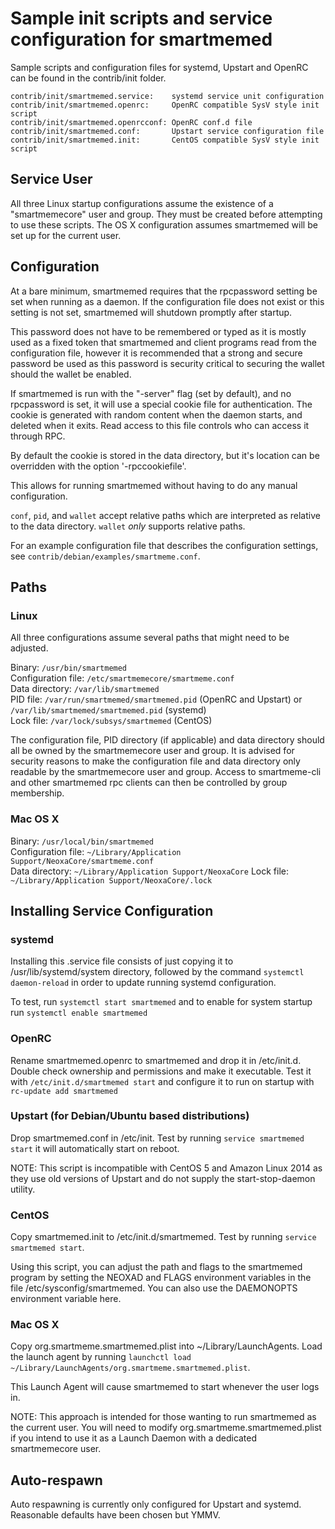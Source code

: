 Sample init scripts and service configuration for smartmemed
==========================================================

Sample scripts and configuration files for systemd, Upstart and OpenRC
can be found in the contrib/init folder.

    contrib/init/smartmemed.service:    systemd service unit configuration
    contrib/init/smartmemed.openrc:     OpenRC compatible SysV style init script
    contrib/init/smartmemed.openrcconf: OpenRC conf.d file
    contrib/init/smartmemed.conf:       Upstart service configuration file
    contrib/init/smartmemed.init:       CentOS compatible SysV style init script

Service User
---------------------------------

All three Linux startup configurations assume the existence of a "smartmemecore" user
and group.  They must be created before attempting to use these scripts.
The OS X configuration assumes smartmemed will be set up for the current user.

Configuration
---------------------------------

At a bare minimum, smartmemed requires that the rpcpassword setting be set
when running as a daemon.  If the configuration file does not exist or this
setting is not set, smartmemed will shutdown promptly after startup.

This password does not have to be remembered or typed as it is mostly used
as a fixed token that smartmemed and client programs read from the configuration
file, however it is recommended that a strong and secure password be used
as this password is security critical to securing the wallet should the
wallet be enabled.

If smartmemed is run with the "-server" flag (set by default), and no rpcpassword is set,
it will use a special cookie file for authentication. The cookie is generated with random
content when the daemon starts, and deleted when it exits. Read access to this file
controls who can access it through RPC.

By default the cookie is stored in the data directory, but it's location can be overridden
with the option '-rpccookiefile'.

This allows for running smartmemed without having to do any manual configuration.

`conf`, `pid`, and `wallet` accept relative paths which are interpreted as
relative to the data directory. `wallet` *only* supports relative paths.

For an example configuration file that describes the configuration settings,
see `contrib/debian/examples/smartmeme.conf`.

Paths
---------------------------------

### Linux

All three configurations assume several paths that might need to be adjusted.

Binary:              `/usr/bin/smartmemed`  
Configuration file:  `/etc/smartmemecore/smartmeme.conf`  
Data directory:      `/var/lib/smartmemed`  
PID file:            `/var/run/smartmemed/smartmemed.pid` (OpenRC and Upstart) or `/var/lib/smartmemed/smartmemed.pid` (systemd)  
Lock file:           `/var/lock/subsys/smartmemed` (CentOS)  

The configuration file, PID directory (if applicable) and data directory
should all be owned by the smartmemecore user and group.  It is advised for security
reasons to make the configuration file and data directory only readable by the
smartmemecore user and group.  Access to smartmeme-cli and other smartmemed rpc clients
can then be controlled by group membership.

### Mac OS X

Binary:              `/usr/local/bin/smartmemed`  
Configuration file:  `~/Library/Application Support/NeoxaCore/smartmeme.conf`  
Data directory:      `~/Library/Application Support/NeoxaCore`
Lock file:           `~/Library/Application Support/NeoxaCore/.lock`

Installing Service Configuration
-----------------------------------

### systemd

Installing this .service file consists of just copying it to
/usr/lib/systemd/system directory, followed by the command
`systemctl daemon-reload` in order to update running systemd configuration.

To test, run `systemctl start smartmemed` and to enable for system startup run
`systemctl enable smartmemed`

### OpenRC

Rename smartmemed.openrc to smartmemed and drop it in /etc/init.d.  Double
check ownership and permissions and make it executable.  Test it with
`/etc/init.d/smartmemed start` and configure it to run on startup with
`rc-update add smartmemed`

### Upstart (for Debian/Ubuntu based distributions)

Drop smartmemed.conf in /etc/init.  Test by running `service smartmemed start`
it will automatically start on reboot.

NOTE: This script is incompatible with CentOS 5 and Amazon Linux 2014 as they
use old versions of Upstart and do not supply the start-stop-daemon utility.

### CentOS

Copy smartmemed.init to /etc/init.d/smartmemed. Test by running `service smartmemed start`.

Using this script, you can adjust the path and flags to the smartmemed program by
setting the NEOXAD and FLAGS environment variables in the file
/etc/sysconfig/smartmemed. You can also use the DAEMONOPTS environment variable here.

### Mac OS X

Copy org.smartmeme.smartmemed.plist into ~/Library/LaunchAgents. Load the launch agent by
running `launchctl load ~/Library/LaunchAgents/org.smartmeme.smartmemed.plist`.

This Launch Agent will cause smartmemed to start whenever the user logs in.

NOTE: This approach is intended for those wanting to run smartmemed as the current user.
You will need to modify org.smartmeme.smartmemed.plist if you intend to use it as a
Launch Daemon with a dedicated smartmemecore user.

Auto-respawn
-----------------------------------

Auto respawning is currently only configured for Upstart and systemd.
Reasonable defaults have been chosen but YMMV.
